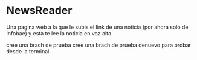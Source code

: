 # NewsReader
Una pagina web a la que le subis el link de una noticia (por ahora solo de Infobae) y esta te lee la noticia en voz alta

cree una brach de prueba
cree una brach de prueba denuevo para probar desde la terminal